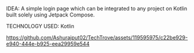 IDEA:
A simple login page which can be integrated to any project on Kotlin built solely using Jetpack Compose.

TECHNOLOGY USED:
Kotlin



https://github.com/Ashurajput02/TechTrove/assets/119595975/c22be929-e940-444e-b925-eea29959e544




